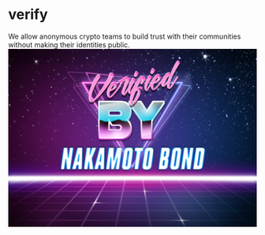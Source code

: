 # verify
We allow anonymous crypto teams to build trust with their communities without making their identities public.
![](https://github.com/NakamotoBond/verify/blob/main/Verified.jpg)
